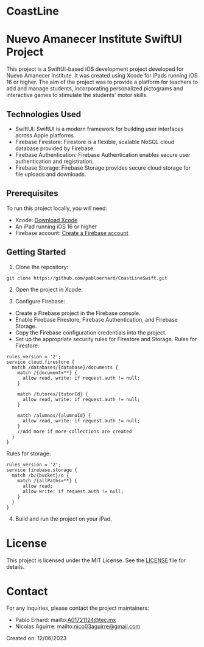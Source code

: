 # CoastLine
# Nuevo Amanecer Institute SwiftUI Project

This project is a SwiftUI-based iOS development project developed for Nuevo Amanecer Institute. It was created using Xcode for iPads running iOS 16 or higher. The aim of the project was to provide a platform for teachers to add and manage students, incorporating personalized pictograms and interactive games to stimulate the students' motor skills.

## Technologies Used

- SwiftUI: SwiftUI is a modern framework for building user interfaces across Apple platforms.
- Firebase Firestore: Firestore is a flexible, scalable NoSQL cloud database provided by Firebase.
- Firebase Authentication: Firebase Authentication enables secure user authentication and registration.
- Firebase Storage: Firebase Storage provides secure cloud storage for file uploads and downloads.

## Prerequisites

To run this project locally, you will need:

- Xcode: [Download Xcode](https://developer.apple.com/xcode/)
- An iPad running iOS 16 or higher
- Firebase account: [Create a Firebase account](https://firebase.google.com/)

## Getting Started

1. Clone the repository:

```
git clone https://github.com/pabloerhard/CoastLineSwift.git
```

2. Open the project in Xcode.

3. Configure Firebase:

- Create a Firebase project in the Firebase console.
- Enable Firebase Firestore, Firebase Authentication, and Firebase Storage.
- Copy the Firebase configuration credentials into the project.
- Set up the appropriate security rules for Firestore and Storage.
Rules for Firestore:
```
rules_version = '2';
service cloud.firestore {
  match /databases/{database}/documents {
    match /{document=**} {
      allow read, write: if request.auth != null;
    }
    
    match /tutores/{tutorId} {
      allow read, write: if request.auth != null;
    }
    
    match /alumnos/{alumnoId} {
      allow read, write: if request.auth != null;
    }
    //Add more if more collections are created
  }
}
```
Rules for storage:
```
rules_version = '2';
service firebase.storage {
  match /b/{bucket}/o {
    match /{allPaths=**} {
      allow read;
      allow write: if request.auth != null;
    }
  }
}

```
4. Build and run the project on your iPad.

# License
This project is licensed under the MIT License. See the [LICENSE](/LICENSE) file for details.

# Contact
For any inquiries, please contact the project maintainers:
- Pablo Erhard: mailto:A01721124@tec.mx
- Nicolas Aguirre: mailto:nico03aguirre@gmail.com


Created on: 12/06/2023
